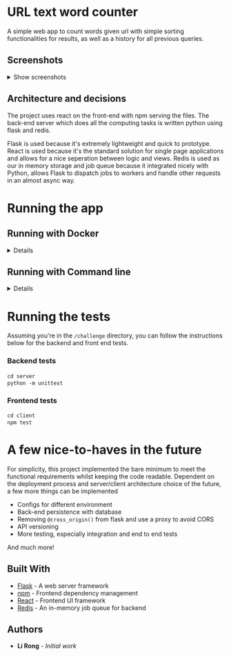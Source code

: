 # URL text word counter

A simple web app to count words given url with simple sorting functionalities
for results, as well as a history for all previous queries.

## Screenshots

<details>
<summary>Show screenshots</summary>

### Initial
![Alt text](/screenshots/initial.png?raw=true "No requests")

### Valid URL with results
![Alt text](/screenshots/success.png?raw=true "Request with results")

### Invalid URL
![Alt text](/screenshots/failure.png?raw=true "Request with error")
</details>

## Architecture and decisions

The project uses react on the front-end with npm serving the files. The back-end server which does all the computing tasks is written python using flask and redis.

Flask is used because it's extremely lightweight and quick to prototype. React is used because it's the standard solution for single page applications and allows for a nice seperation between logic and views. Redis is used as our in memory storage and job queue because it integrated nicely with Python, allows Flask to dispatch jobs to workers and handle other requests in an almost async way.

# Running the app

## Running with Docker

<details>
<summary>Details</summary>

#### Prerequisites

In order to run this through docker on your machine, you'll need the following
dependencies:

- [docker](https://www.docker.com/)

#### Steps

```
# Confirm versions
docker -v  # Should be 19.03.5

# Clone project
git clone https://github.com/ChezzyRong/challenge.git
cd challenge

# Start docker (Assuming you're in /challenge)
docker-compose up --build -d
```

Once docker-compose finishes you should be able to launch the app on
localhost:3000/

</details>

## Running with Command line

<details>
<summary>Details</summary>

#### Prerequisites

In order to run this locally on your machine, you'll need the following
dependencies:

- [python](https://www.python.org)
- [node.js](https://nodejs.org/en/)
- [redis](https://redis.io/)

#### Steps

```
# Confirm versions
node -v                 # Should be 8.16.2
npm -v                  # Should be 6.4.1
python3 --version       # Should be 3.6.9
pip3 —version           # Should be 9.0.1
redis-server --version  # Should be 4.0.9

# Clone project
git clone https://github.com/ChezzyRong/challenge.git
cd challenge

# Start the front end (Assuming you're in /challenge)
cd client/
npm install
npm start # Use 'npm start &' to run as background task

# Start the backend (Assuming you're in /challenge)
cd server/
pip3 install -r requirements.txt
cd challenge/
redis-server &
python3 worker.py &
python3 app.py & 
```

Once the above has completed you should be able to visit the app on
localhost:3000/

</details>

# Running the tests

Assuming you're in the `/challenge` directory, you can follow the instructions below for the backend and front end tests.

### Backend tests

```
cd server
python -m unittest
```

### Frontend tests

```
cd client
npm test
```

# A few nice-to-haves in the future

For simplicity, this project implemented the bare minimum to meet the functional requirements whilst keeping the code readable. Dependent on the deployment process and server/client architecture choice of the future, a few more things can be implemented

- Configs for different environment
- Back-end persistence with database
- Removing `@cross_origin()` from flask and use a proxy to avoid CORS
- API versioning
- More testing, especially integration and end to end tests

And much more!

## Built With

- [Flask](https://pypi.org/project/Flask/) - A web server framework
- [npm](https://www.npmjs.com) - Frontend dependency management
- [React](https://reactjs.org) - Frontend UI framework
- [Redis](https://redis.io) - An in-memory job queue for backend

## Authors

- **Li Rong** - _Initial work_
